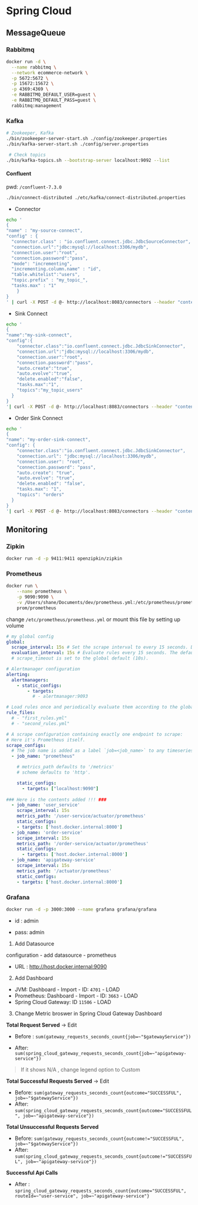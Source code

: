 # Spring Cloud
## MessageQueue
### Rabbitmq
```bash
docker run -d \
  --name rabbitmq \
  --network ecommerce-network \
  -p 5672:5672 \
  -p 15672:15672 \
  -p 4369:4369 \
  -e RABBITMQ_DEFAULT_USER=guest \
  -e RABBITMQ_DEFAULT_PASS=guest \
  rabbitmq:management
```

### Kafka
```bash
# Zookeeper, Kafka
./bin/zookeeper-server-start.sh ./config/zookeeper.properties
./bin/kafka-server-start.sh ./config/server.properties

 # Check topics
./bin/kafka-topics.sh --bootstrap-server localhost:9092 --list
```

#### Confluent

pwd: `/confluent-7.3.0` 

```bash
./bin/connect-distributed ./etc/kafka/connect-distributed.properties
```

- Connector

```bash
echo '
{
"name" : "my-source-connect",
"config" : {
  "connector.class" : "io.confluent.connect.jdbc.JdbcSourceConnector",
  "connection.url":"jdbc:mysql://localhost:3306/mydb",
  "connection.user":"root",
  "connection.password":"pass",
  "mode": "incrementing",
  "incrementing.column.name" : "id",
  "table.whitelist":"users",
  "topic.prefix" : "my_topic_",
  "tasks.max" : "1"
	}
}
' | curl -X POST -d @- http://localhost:8083/connectors --header "content-Type:application/json"
```

- Sink Connect

```bash
echo '
{
"name":"my-sink-connect",
"config":{
    "connector.class":"io.confluent.connect.jdbc.JdbcSinkConnector",
    "connection.url":"jdbc:mysql://localhost:3306/mydb",
    "connection.user":"root",
    "connection.password":"pass",
    "auto.create":"true",
    "auto.evolve":"true",
    "delete.enabled":"false",
    "tasks.max":"1",
    "topics":"my_topic_users"
  }
}
'| curl -X POST -d @- http://localhost:8083/connectors --header "content-Type:application/json"
```

- Order Sink Connect

```bash
echo '
{
"name": "my-order-sink-connect",
"config": {
    "connector.class":"io.confluent.connect.jdbc.JdbcSinkConnector",
    "connection.url": "jdbc:mysql://localhost:3306/mydb",
    "connection.user": "root",
    "connection.password": "pass",
    "auto.create": "true",
    "auto.evolve": "true",
    "delete.enabled": "false",
    "tasks.max": "1",
    "topics": "orders"
  }
}
'| curl -X POST -d @- http://localhost:8083/connectors --header "content-Type:application/json"
```

## Monitoring

### Zipkin

```bash
docker run -d -p 9411:9411 openzipkin/zipkin
```

### Prometheus

```bash
docker run \
    --name prometheus \
    -p 9090:9090 \
    -v /Users/shane/Documents/dev/prometheus.yml:/etc/prometheus/prometheus.yml \
    prom/prometheus
```

change `/etc/prometheus/prometheus.yml` or mount this file by setting up volume

```yaml
# my global config
global:
  scrape_interval: 15s # Set the scrape interval to every 15 seconds. Default is every 1 minute.
  evaluation_interval: 15s # Evaluate rules every 15 seconds. The default is every 1 minute.
  # scrape_timeout is set to the global default (10s).

# Alertmanager configuration
alerting:
  alertmanagers:
    - static_configs:
        - targets:
          # - alertmanager:9093

# Load rules once and periodically evaluate them according to the global 'evaluation_interval'.
rule_files:
  # - "first_rules.yml"
  # - "second_rules.yml"

# A scrape configuration containing exactly one endpoint to scrape:
# Here it's Prometheus itself.
scrape_configs:
  # The job name is added as a label `job=<job_name>` to any timeseries scraped from this config.
  - job_name: "prometheus"

    # metrics_path defaults to '/metrics'
    # scheme defaults to 'http'.

    static_configs:
      - targets: ["localhost:9090"]
      
### Here is the contents added !!! ###
  - job_name: 'user_service'
    scrape_interval: 15s
    metrics_path: '/user-service/actuator/prometheus'
    static_configs:
    - targets: ['host.docker.internal:8000']
  - job_name: 'order-service'
    scrape_interval: 15s
    metrics_path: '/order-service/actuator/prometheus'
    static_configs:
      - targets: ['host.docker.internal:8000']
  - job_name: 'apigateway-service'
    scrape_interval: 15s
    metrics_path: '/actuator/prometheus'
    static_configs:
    - targets: ['host.docker.internal:8000']


```

### Grafana

```bash
docker run -d -p 3000:3000 --name grafana grafana/grafana
```

- id : admin

- pass: admin

1. Add Datasource

configuration - add datasource - prometheus

- URL : http://host.docker.internal:9090

2. Add Dashboard

- JVM: Dashboard - Import - ID: `4701` - LOAD
- Prometheus: Dashboard - Import - ID: `3663` - LOAD
- Spring Cloud Gateway: ID `11506` - LOAD

3. Change Metric broswer in Spring Cloud Gateway Dashboard

**Total Request Served** -> Edit

- Before : `sum(gateway_requests_seconds_count{job=~"$gatewayService"})`

- After: `sum(spring_cloud_gateway_requests_seconds_count{job=~"apigateway-service"})`

> If it shows N/A , change legend option to Custom

**Total Successful Requests Served** -> Edit

- Before: `sum(gateway_requests_seconds_count{outcome="SUCCESSFUL", job=~"$gatewayService"})`
- After: `sum(spring_cloud_gateway_requests_seconds_count{outcome="SUCCESSFUL", job=~"apigateway-service"})`

**Total Unsuccessful Requests Served**

- Before: `sum(gateway_requests_seconds_count{outcome!="SUCCESSFUL", job=~"$gatewayService"})`
- After: `sum(spring_cloud_gateway_requests_seconds_count{outcome!="SUCCESSFUL", job=~"apigateway-service"})`

**Successful Api Calls**

- After : `spring_cloud_gateway_requests_seconds_count{outcome="SUCCESSFUL", routeId=~"user-service", job=~"apigateway-service"}`
